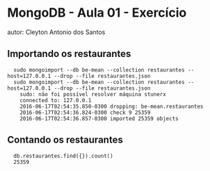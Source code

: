 # MongoDB - Aula 01 - Exercício
autor: Cleyton Antonio dos Santos

## Importando os restaurantes

```
  sudo mongoimport --db be-mean --collection restaurantes --host=127.0.0.1 --drop --file restaurantes.json
  sudo mongoimport --db be-mean --collection restaurantes --host=127.0.0.1 --drop --file restaurantes.json
	sudo: não foi possível resolver máquina stunerx
	connected to: 127.0.0.1
	2016-06-17T02:54:35.850-0300 dropping: be-mean.restaurantes
	2016-06-17T02:54:36.824-0300 check 9 25359
	2016-06-17T02:54:36.857-0300 imported 25359 objects

```
 
## Contando os restaurantes

```
  db.restaurantes.find({}).count()
  25359

```
